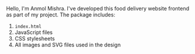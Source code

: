 Hello, I'm Anmol Mishra. I've developed this food delivery website frontend as part of my project. The package includes:

1. `index.html`
2. JavaScript files
3. CSS stylesheets
4. All images and SVG files used in the design
